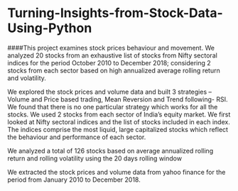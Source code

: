# Turning-Insights-from-Stock-Data-Using-Python

####This project examines stock prices behaviour and movement. We analyzed 20 stocks from an exhaustive list of stocks from Nifty sectoral indices for the period October 2010 to December 2018; considering 2 stocks from each sector based on high annualized average rolling return and volatility.

We explored the stock prices and volume data and built 3 strategies – Volume and Price based trading, Mean Reversion and Trend following- RSI. We found that there is no one particular strategy which works for all the stocks.
We used 2 stocks from each sector of India’s equity market.  We first looked at Nifty sectoral indices and the list of stocks included in each index. The indices comprise the most liquid, large capitalized stocks which reflect the behaviour and performance of each sector.

We analyzed a total of 126 stocks based on average annualized rolling return and rolling volatility using the 20 days rolling window

We extracted the stock prices and volume data from yahoo finance for the period from January 2010 to December 2018.
